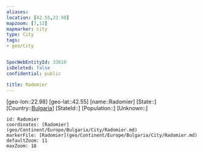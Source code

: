 ```yaml
---
aliases: 
location: [42.55,22.98]
mapzoom: [7,12] 
mapmarker: city 
type: City
tags:
- geo/City


SpocWebEntityId: 33610
isDeleted: false
confidential: public

title: Radomier
---
```

[geo-lon::22.98]
[geo-lat::42.55]
[name::Radomier]
[State::]
[Country::[Bulgaria](geo/Continent/Europe/Bulgaria.md)]
[StateId::]
[Population::]
[Unknown::]


```leaflet
id: Radomier
coordinates: [Radomier](geo/Continent/Europe/Bulgaria/City/Radomier.md)
markerFile: [Radomier](geo/Continent/Europe/Bulgaria/City/Radomier.md)
defaultZoom: 11 
maxZoom: 18
```


